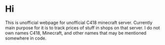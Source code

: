 # Hi

This is unofficial webpage for unofficial C418 minecraft server.
Currently main purpose for it is to track prices of stuff in shops on that server.
I do not own names C418, Minecraft, and other names that may be mentioned somewhere in code.
